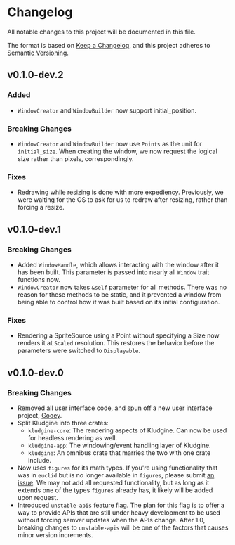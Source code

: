 # Changelog

All notable changes to this project will be documented in this file.

The format is based on [Keep a Changelog](https://keepachangelog.com/en/1.0.0/),
and this project adheres to [Semantic Versioning](https://semver.org/spec/v2.0.0.html).

## v0.1.0-dev.2

### Added

- `WindowCreator` and `WindowBuilder` now support initial_position.

### Breaking Changes

- `WindowCreator` and `WindowBuilder` now use `Points` as the unit for
  `initial_size`. When creating the window, we now request the logical size
  rather than pixels, correspondingly.

### Fixes

- Redrawing while resizing is done with more expediency. Previously, we were
  waiting for the OS to ask for us to redraw after resizing, rather than forcing
  a resize.

## v0.1.0-dev.1

### Breaking Changes

- Added `WindowHandle`, which allows interacting with the window after it has
  been built. This parameter is passed into nearly all `Window` trait functions
  now.
- `WindowCreator` now takes `&self` parameter for all methods. There was no
  reason for these methods to be static, and it prevented a window from being
  able to control how it was built based on its initial configuration.

### Fixes

- Rendering a SpriteSource using a Point without specifying a Size now renders
  it at `Scaled` resolution. This restores the behavior before the parameters
  were switched to `Displayable`.

## v0.1.0-dev.0

### Breaking Changes

- Removed all user interface code, and spun off a new user interface project,
  [Gooey](https://github.com/khonsulabs/gooey).
- Split Kludgine into three crates:
  - `kludgine-core`: The rendering aspects of Kludgine. Can now be used for headless rendering as well.
  - `kludgine-app`: The windowing/event handling layer of Kludgine.
  - `kludgine`: An omnibus crate that marries the two with one crate include.
- Now uses `figures` for its math types. If you're using functionality that was
  in `euclid` but is no longer available in `figures`, please submit [an
  issue](https://github.com/khonsulabs/figures/issues). We may not add all
  requested functionality, but as long as it extends one of the types `figures`
  already has, it likely will be added upon request.
- Introduced `unstable-apis` feature flag. The plan for this flag is to offer a
  way to provide APIs that are still under heavy development to be used without
  forcing semver updates when the APIs change. After 1.0, breaking changes to
  `unstable-apis` will be one of the factors that causes minor version
  increments.
